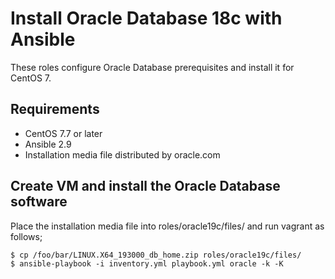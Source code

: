 # Install Oracle Database 18c with Ansible

These roles configure Oracle Database prerequisites and install it for CentOS 7.

## Requirements

- CentOS 7.7 or later
- Ansible 2.9
- Installation media file distributed by oracle.com

## Create VM and install the Oracle Database software

Place the installation media file into roles/oracle19c/files/ and run vagrant as follows;

```
$ cp /foo/bar/LINUX.X64_193000_db_home.zip roles/oracle19c/files/
$ ansible-playbook -i inventory.yml playbook.yml oracle -k -K
```
